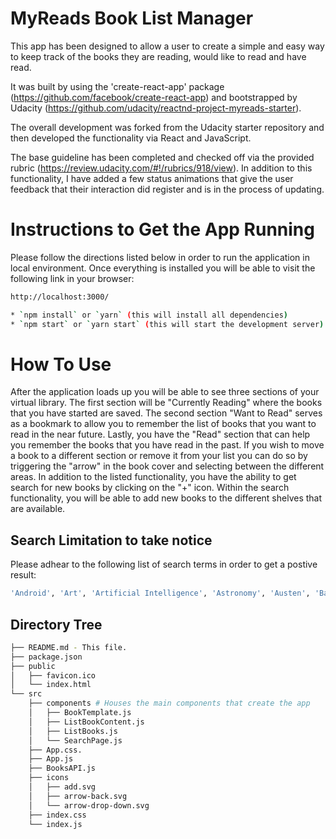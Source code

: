 # MyReads Book List Manager

This app has been designed to allow a user to create a simple and easy way to keep track of the books they are reading, would like to read and have read.

It was built by using the 'create-react-app' package (https://github.com/facebook/create-react-app) and bootstrapped by Udacity (https://github.com/udacity/reactnd-project-myreads-starter).

The overall development was forked from the Udacity starter repository and then developed the functionality via React and JavaScript.

The base guideline has been completed and checked off via the provided rubric (https://review.udacity.com/#!/rubrics/918/view). In addition to this functionality, I have added a few status animations that give the user feedback that their interaction did register and is in the process of updating.

# Instructions to Get the App Running

Please follow the directions listed below in order to run the application in local environment. Once everything is installed you will be able to visit the following link in your browser:

```bash
http://localhost:3000/
```

```bash
* `npm install` or `yarn` (this will install all dependencies)
* `npm start` or `yarn start` (this will start the development server)
```

# How To Use

After the application loads up you will be able to see three sections of your virtual library. The first section will be "Currently Reading" where the books that you have started are saved. The second section "Want to Read" serves as a bookmark to allow you to remember the list of books that you want to read in the near future. Lastly, you have the "Read" section that can help you remember the books that you have read in the past.
If you wish to move a book to a different section or remove it from your list you can do so by triggering the "arrow" in the book cover and selecting between the different areas.
In addition to the listed functionality, you have the ability to get search for new books by clicking on the "+" icon. Within the search functionality, you will be able to add new books to the different shelves that are available.

## Search Limitation to take notice

Please adhear to the following list of search terms in order to get a postive result:

```bash
'Android', 'Art', 'Artificial Intelligence', 'Astronomy', 'Austen', 'Baseball', 'Basketball', 'Bhagat', 'Biography', 'Brief', 'Business', 'Camus', 'Cervantes', 'Christie', 'Classics', 'Comics', 'Cook', 'Cricket', 'Cycling', 'Desai', 'Design', 'Development', 'Digital Marketing', 'Drama', 'Drawing', 'Dumas', 'Education', 'Everything', 'Fantasy', 'Film', 'Finance', 'First', 'Fitness', 'Football', 'Future', 'Games', 'Gandhi', 'Homer', 'Horror', 'Hugo', 'Ibsen', 'Journey', 'Kafka', 'King', 'Lahiri', 'Larsson', 'Learn', 'Literary Fiction', 'Make', 'Manage', 'Marquez', 'Money', 'Mystery', 'Negotiate', 'Painting', 'Philosophy', 'Photography', 'Poetry', 'Production', 'Programming', 'React', 'Redux', 'River', 'Robotics', 'Rowling', 'Satire', 'Science Fiction', 'Shakespeare', 'Singh', 'Swimming', 'Tale', 'Thrun', 'Time', 'Tolstoy', 'Travel', 'Ultimate', 'Virtual Reality', 'Web Development', 'iOS'
```

## Directory Tree
```bash
├── README.md - This file.
├── package.json
├── public
│   ├── favicon.ico
│   └── index.html
└── src
    ├── components # Houses the main components that create the app
    │   ├── BookTemplate.js
    │   ├── ListBookContent.js
    │   ├── ListBooks.js
    │   └── SearchPage.js
    ├── App.css.
    ├── App.js
    ├── BooksAPI.js
    ├── icons
    │   ├── add.svg
    │   ├── arrow-back.svg
    │   └── arrow-drop-down.svg
    ├── index.css
    └── index.js
```